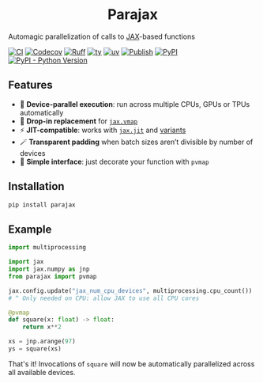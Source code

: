 # <div align="center">Parajax</div>

Automagic parallelization of calls to [JAX](https://github.com/jax-ml/jax)-based functions

[![CI](https://github.com/gerlero/parajax/actions/workflows/ci.yml/badge.svg)](https://github.com/gerlero/parajax/actions/workflows/ci.yml)
[![Codecov](https://codecov.io/gh/gerlero/parajax/branch/main/graph/badge.svg)](https://codecov.io/gh/gerlero/parajax)
[![Ruff](https://img.shields.io/endpoint?url=https://raw.githubusercontent.com/astral-sh/ruff/main/assets/badge/v2.json)](https://github.com/astral-sh/ruff)
[![ty](https://img.shields.io/endpoint?url=https://raw.githubusercontent.com/astral-sh/ty/main/assets/badge/v0.json)](https://github.com/astral-sh/ty)
[![uv](https://img.shields.io/endpoint?url=https://raw.githubusercontent.com/astral-sh/uv/main/assets/badge/v0.json)](https://github.com/astral-sh/uv)
[![Publish](https://github.com/gerlero/parajax/actions/workflows/pypi-publish.yml/badge.svg)](https://github.com/gerlero/parajax/actions/workflows/pypi-publish.yml)
[![PyPI](https://img.shields.io/pypi/v/parajax)](https://pypi.org/project/parajax/)
[![PyPI - Python Version](https://img.shields.io/pypi/pyversions/parajax)](https://pypi.org/project/parajax/)

## Features

- 🚀 **Device-parallel execution**: run across multiple CPUs, GPUs or TPUs automatically
- 🔄 **Drop-in replacement** for [`jax.vmap`](https://docs.jax.dev/en/latest/_autosummary/jax.vmap.html)
- ⚡ **JIT-compatible**: works with [`jax.jit`](https://docs.jax.dev/en/latest/_autosummary/jax.jit.html) and [variants](https://docs.kidger.site/equinox/api/transformations/#equinox.filter_jit)
- 🪄 **Transparent padding** when batch sizes aren’t divisible by number of devices
- 🎯 **Simple interface**: just decorate your function with `pvmap`

## Installation

```bash
pip install parajax
```

## Example

```python
import multiprocessing

import jax
import jax.numpy as jnp
from parajax import pvmap

jax.config.update("jax_num_cpu_devices", multiprocessing.cpu_count())
# ^ Only needed on CPU: allow JAX to use all CPU cores

@pvmap
def square(x: float) -> float:
    return x**2

xs = jnp.arange(97)
ys = square(xs)
```

That's it! Invocations of `square` will now be automatically parallelized across all available devices.
